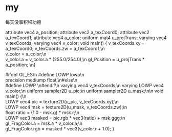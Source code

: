 # my

每天没事积积功德

attribute vec4 a_position;
attribute vec2 a_texCoord0;
attribute vec2 a_texCoord1;
attribute vec4 a_color;
uniform mat4 u_projTrans;
varying vec4 v_texCoords;
varying vec4 v_color;
void main() {
    v_texCoords.xy = a_texCoord0;
    v_texCoords.zw = a_texCoord1;\n    
v_color = a_color;\n    
v_color.a = v_color.a * (255.0/254.0);\n
gl_Position = u_projTrans * a_position;
\n}

#ifdef GL_ES\n
#define LOWP lowp\n    
precision mediump float;\n#else\n    
#define LOWP \n#endif\n
varying vec4 v_texCoords;\n
varying LOWP vec4 v_color;\n
uniform sampler2D u_pic;\n
uniform sampler2D u_mask;\n\n
void main() {\n    
LOWP vec4 pic = texture2D(u_pic, v_texCoords.xy);\n    
LOWP vec4 msk = texture2D(u_mask, v_texCoords.zw);\n   
float ratio = (1.0 - msk.g) * msk.r;\n    
LOWP vec3 masked = pic.rgb * vec3(ratio) + msk.ggg;\n    
gl_FragColor.a = msk.a * v_color.a;\n    
gl_FragColor.rgb = masked * vec3(v_color.r + 1.0);
}